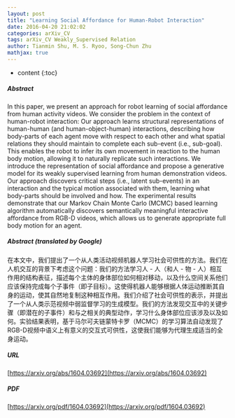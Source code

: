 ```yaml
---
layout: post
title: "Learning Social Affordance for Human-Robot Interaction"
date: 2016-04-20 21:02:02
categories: arXiv_CV
tags: arXiv_CV Weakly_Supervised Relation
author: Tianmin Shu, M. S. Ryoo, Song-Chun Zhu
mathjax: true
---
```


* content
{:toc}

##### Abstract
In this paper, we present an approach for robot learning of social affordance from human activity videos. We consider the problem in the context of human-robot interaction: Our approach learns structural representations of human-human (and human-object-human) interactions, describing how body-parts of each agent move with respect to each other and what spatial relations they should maintain to complete each sub-event (i.e., sub-goal). This enables the robot to infer its own movement in reaction to the human body motion, allowing it to naturally replicate such interactions. We introduce the representation of social affordance and propose a generative model for its weakly supervised learning from human demonstration videos. Our approach discovers critical steps (i.e., latent sub-events) in an interaction and the typical motion associated with them, learning what body-parts should be involved and how. The experimental results demonstrate that our Markov Chain Monte Carlo (MCMC) based learning algorithm automatically discovers semantically meaningful interactive affordance from RGB-D videos, which allows us to generate appropriate full body motion for an agent.

##### Abstract (translated by Google)
在本文中，我们提出了一个从人类活动视频机器人学习社会可供性的方法。我们在人机交互的背景下考虑这个问题：我们的方法学习人 - 人（和人 - 物 - 人）相互作用的结构表征，描述每个主体的身体部位如何相对移动，以及什么空间关系他们应该保持完成每个子事件（即子目标）。这使得机器人能够根据人体运动推断其自身的运动，使其自然地复制这种相互作用。我们介绍了社会可供性的表示，并提出了一个从人类示范视频中弱监督学习的生成模型。我们的方法发现交互中的关键步骤（即潜在的子事件）和与之相关的典型动作，学习什么身体部位应该涉及以及如何。实验结果表明，基于马尔可夫链蒙特卡罗（MCMC）的学习算法自动发现了RGB-D视频中语义上有意义的交互式可供性，这使我们能够为代理生成适当的全身运动。

##### URL
[https://arxiv.org/abs/1604.03692](https://arxiv.org/abs/1604.03692)

##### PDF
[https://arxiv.org/pdf/1604.03692](https://arxiv.org/pdf/1604.03692)

